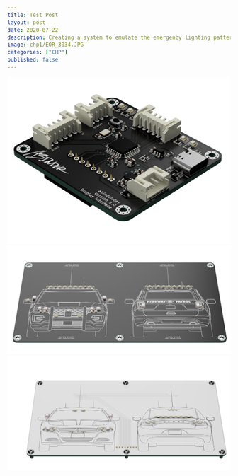 ```yaml
---
title: Test Post
layout: post
date: 2020-07-22
description: Creating a system to emulate the emergency lighting patterns of the California Highway Patrol and embedding in a diecast car
image: chp1/EOR_3034.JPG
categories: ["CHP"]
published: false
---
```


<img class="card-img" src="/img/chp_boards/controller_2020-Jul-22_11-17-06PM-000_CustomizedView33986353759_png_alpha.png" alt="">
<img class="card-img" src="/img/chp_boards/newexplorer_2020-Jul-22_10-55-05PM-000_CustomizedView65626740003_png_alpha.png" alt="">
<img class="card-img" src="/img/chp_boards/pcfcharger_2020-Jul-22_11-09-34PM-000_CustomizedView19978159394_png_alpha.png" alt="">
